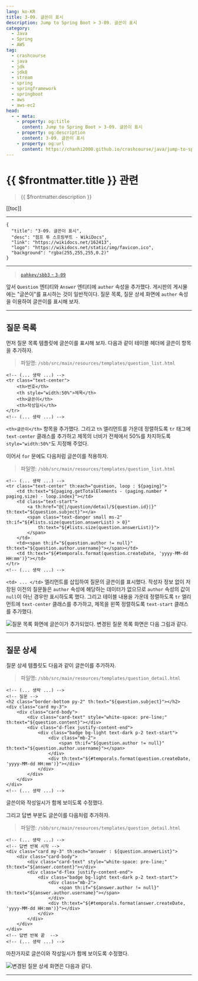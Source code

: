 ```yaml
---
lang: ko-KR
title: 3-09. 글쓴이 표시
description: Jump to Spring Boot > 3-09. 글쓴이 표시
category:
  - Java
  - Spring
  - AWS
tag: 
  - crashcourse
  - java
  - jdk
  - jdk8
  - stream
  - spring
  - springframework
  - springboot
  - aws
  - aws-ec2
head:
  - - meta:
    - property: og:title
      content: Jump to Spring Boot > 3-09. 글쓴이 표시
    - property: og:description
      content: 3-09. 글쓴이 표시
    - property: og:url
      content: https://chanhi2000.github.io/crashcourse/java/jump-to-spring-boot/03H.html
---
```


# {{ $frontmatter.title }} 관련

> {{ $frontmatter.description }}

[[toc]]

---

```component VPCard
{
  "title": "3-09. 글쓴이 표시",
  "desc": "점프 투 스프링부트 - WikiDocs",
  "link": "https://wikidocs.net/162413",
  "logo": "https://wikidocs.net/static/img/favicon.ico",
  "background": "rgba(255,255,255,0.2)"
}
```

---

> [<FontIcon icon="iconfont icon-github"/> `pahkey/sbb3` - <FontIcon icon="iconfont icon-folder"/> `3-09`](https://github.com/pahkey/sbb3/tree/3-09)

<VidStack src="youtube/MgNtg1ysCx8"/>

앞서 `Question` 엔티티와 `Answer` 엔티티에 `auther` 속성을 추가했다. 게시판의 게시물에는 "글쓴이"를 표시하는 것이 일반적이다. 질문 목록, 질문 상세 화면에 `auther` 속성을 이용하여 글쓴이를 표시해 보자.

---

## 질문 목록

먼저 질문 목록 템플릿에 글쓴이를 표시해 보자. 다음과 같이 테이블 헤더에 글쓴이 항목을 추가하자.

> 파일명: <FontIcon icon="iconfont icon-folder"/>`/sbb/src/main/resources/templates/`<FontIcon icon="iconfont icon-page"/>`question_list.html`

```html{2,4-5}
<!-- (... 생략 ...) -->
<tr class="text-center">
    <th>번호</th>
    <th style="width:50%">제목</th>
    <th>글쓴이</th>
    <th>작성일시</th>
</tr>
<!-- (... 생략 ...) -->
```

`<th>글쓴이</th>` 항목을 추가했다. 그리고 `th` 엘리먼트를 가운데 정렬하도록 `tr` 태그에 `text-center` 클래스를 추가하고 제목의 너비가 전체에서 50%를 차지하도록 `style="width:50%"`도 지정해 주었다.

이어서 `for` 문에도 다음처럼 글쓴이를 적용하자.

> 파일명: <FontIcon icon="iconfont icon-folder"/>`/sbb/src/main/resources/templates/`<FontIcon icon="iconfont icon-page"/>`question_list.html`

```html{2,4,10}
<!-- (... 생략 ...) -->
<tr class="text-center" th:each="question, loop : ${paging}">
    <td th:text="${paging.getTotalElements - (paging.number * paging.size) - loop.index}"></td>
    <td class="text-start">
        <a th:href="@{|/question/detail/${question.id}|}" th:text="${question.subject}"></a>
        <span class="text-danger small ms-2" th:if="${#lists.size(question.answerList) > 0}"
            th:text="${#lists.size(question.answerList)}">
        </span>
    </td>
    <td><span th:if="${question.author != null}" th:text="${question.author.username}"></span></td>
    <td th:text="${#temporals.format(question.createDate, 'yyyy-MM-dd HH:mm')}"></td>
</tr>
<!-- (... 생략 ...) -->
```

`<td> ... </td>` 엘리먼트를 삽입하여 질문의 글쓴이를 표시했다. 작성자 정보 없이 저장된 이전의 질문들은 `author` 속성에 해당하는 데이터가 없으므로 `author` 속성의 값이 `null`이 아닌 경우만 표시하도록 했다. 그리고 테이블 내용을 가운데 정렬하도록 `tr` 엘리먼트에 `text-center` 클래스를 추가하고, 제목을 왼쪽 정렬하도록 `text-start` 클래스를 추가했다.

![질문 목록 화면에 글쓴이가 추가되었다. 변경된 질문 목록 화면은 다음 그림과 같다.](https://wikidocs.net/images/page/162413/C_3-09_1.png)

---

## 질문 상세

질문 상세 템플릿도 다음과 같이 글쓴이를 추가하자.

> 파일명: <FontIcon icon="iconfont icon-folder"/>`/sbb/src/main/resources/templates/`<FontIcon icon="iconfont icon-page"/>`question_detail.html`

```html{9-11}
<!-- (... 생략 ...) -->
<!-- 질문 -->
<h2 class="border-bottom py-2" th:text="${question.subject}"></h2>
<div class="card my-3">
    <div class="card-body">
        <div class="card-text" style="white-space: pre-line;" th:text="${question.content}"></div>
        <div class="d-flex justify-content-end">
            <div class="badge bg-light text-dark p-2 text-start">
                <div class="mb-2">
                    <span th:if="${question.author != null}" th:text="${question.author.username}"></span>
                </div>
                <div th:text="${#temporals.format(question.createDate, 'yyyy-MM-dd HH:mm')}"></div>
            </div>
        </div>
    </div>
</div>
<!-- (... 생략 ...) -->
```

글쓴이와 작성일시가 함께 보이도록 수정했다.

그리고 답변 부분도 글쓴이를 다음처럼 추가하자.

> 파일명: <FontIcon icon="iconfont icon-folder"/>`/sbb/src/main/resources/templates/`<FontIcon icon="iconfont icon-page"/>`question_detail.html`

```html{8-10}
<!-- (... 생략 ...) -->
<!-- 답변 반복 시작 -->
<div class="card my-3" th:each="answer : ${question.answerList}">
    <div class="card-body">
        <div class="card-text" style="white-space: pre-line;" th:text="${answer.content}"></div>
        <div class="d-flex justify-content-end">
            <div class="badge bg-light text-dark p-2 text-start">
                <div class="mb-2">
                    <span th:if="${answer.author != null}" th:text="${answer.author.username}"></span>
                </div>
                <div th:text="${#temporals.format(answer.createDate, 'yyyy-MM-dd HH:mm')}"></div>
            </div>
        </div>
    </div>
</div>
<!-- 답변 반복 끝  -->
<!-- (... 생략 ...) -->
```

마찬가지로 글쓴이와 작성일시가 함께 보이도록 수정했다.

![변경된 질문 상세 화면은 다음과 같다.](https://wikidocs.net/images/page/162413/C_3-09_2.png)

---

<TagLinks />
